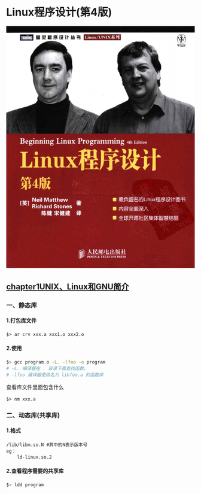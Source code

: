 # Linux程序设计(第4版)

![cover](cover.png)

## [chapter1UNIX、Linux和GNU简介](CODE/chapter1UNIX、Linux和GNU简介/README.md)

### 一、静态库
#### 1.打包库文件
```
$> ar crv xxx.a xxx1.o xxx2.o
```

#### 2.使用
```bash
$> gcc program.o -L. -lfoo -o program
# -L. 编译器在 . 目录下面查找函数。
# -lfoo 编译器使用名为 libfoo.a 的函数库
```
查看库文件里面包含什么
```
$> nm xxx.a
```

### 二、动态库(共享库)
#### 1.格式
```
/lib/libm.so.N #其中的N表示版本号
eg：
    ld-linux.so.2
```

#### 2.查看程序需要的共享库
```bash
$> ldd program
```
